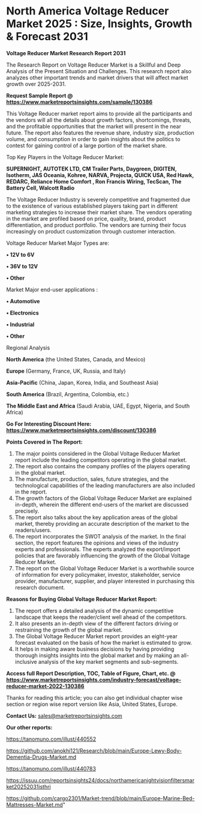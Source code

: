 # North America Voltage Reducer Market 2025 : Size, Insights, Growth & Forecast 2031

<strong>Voltage Reducer Market Research Report 2031</strong>

The Research Report on Voltage Reducer Market is a Skillful and Deep Analysis of the Present Situation and Challenges. This research report also analyzes other important trends and market drivers that will affect market growth over 2025-2031.

<strong>Request Sample Report @ <a href=https://www.marketreportsinsights.com/sample/130386>https://www.marketreportsinsights.com/sample/130386</a></strong>

This Voltage Reducer market report aims to provide all the participants and the vendors will all the details about growth factors, shortcomings, threats, and the profitable opportunities that the market will present in the near future. The report also features the revenue share, industry size, production volume, and consumption in order to gain insights about the politics to contest for gaining control of a large portion of the market share.

Top Key Players in the Voltage Reducer Market:

<strong>SUPERNIGHT, AUTOTEK LTD, CM Trailer Parts, Daygreen, DIGITEN, Isotherm, JAS Oceania, Kohree, NARVA, Projecta, QUICK USA, Red Hawk, REDARC, Reliance Home Comfort , Ron Francis Wiring, TecScan, The Battery Cell, Walcott Radio</strong>

The Voltage Reducer Industry is severely competitive and fragmented due to the existence of various established players taking part in different marketing strategies to increase their market share. The vendors operating in the market are profiled based on price, quality, brand, product differentiation, and product portfolio. The vendors are turning their focus increasingly on product customization through customer interaction.

Voltage Reducer Market Major Types are:

<strong>• 12V to 6V

• 36V to 12V

• Other</strong>

Market Major end-user applications :

<strong>• Automotive

• Electronics

• Industrial

• Other</strong>

Regional Analysis

</u><strong><b>North America</b></strong> (the United States, Canada, and Mexico)

<strong><b>Europe </b></strong>(Germany, France, UK, Russia, and Italy)

<strong><b>Asia-Pacific</b></strong> (China, Japan, Korea, India, and Southeast Asia)

<strong><b>South America</b></strong> (Brazil, Argentina, Colombia, etc.)

<strong><b>The Middle East and Africa</b></strong> (Saudi Arabia, UAE, Egypt, Nigeria, and South Africa)

<strong>Go For Interesting Discount Here: <a href=https://www.marketreportsinsights.com/discount/130386>https://www.marketreportsinsights.com/discount/130386</a></strong>

<strong>Points Covered in The Report:</strong>
<ol>
  <li>The major points considered in the Global Voltage Reducer Market report include the leading competitors operating in the global market.</li>
  <li>The report also contains the company profiles of the players operating in the global market.</li>
  <li>The manufacture, production, sales, future strategies, and the technological capabilities of the leading manufacturers are also included in the report.</li>
  <li>The growth factors of the Global Voltage Reducer Market are explained in-depth, wherein the different end-users of the market are discussed precisely.</li>
  <li>The report also talks about the key application areas of the global market, thereby providing an accurate description of the market to the readers/users.</li>
  <li>The report incorporates the SWOT analysis of the market. In the final section, the report features the opinions and views of the industry experts and professionals. The experts analyzed the export/import policies that are favorably influencing the growth of the Global Voltage Reducer Market.</li>
  <li>The report on the Global Voltage Reducer Market is a worthwhile source of information for every policymaker, investor, stakeholder, service provider, manufacturer, supplier, and player interested in purchasing this research document.</li>
</ol>
<strong>Reasons for Buying Global Voltage Reducer Market Report:</strong>

<ol>
  <li>The report offers a detailed analysis of the dynamic competitive landscape that keeps the reader/client well ahead of the competitors.</li>
  <li>It also presents an in-depth view of the different factors driving or restraining the growth of the global market.</li>
  <li>The Global Voltage Reducer Market report provides an eight-year forecast evaluated on the basis of how the market is estimated to grow.</li>
  <li>It helps in making aware business decisions by having providing thorough insights insights into the global market and by making an all-inclusive analysis of the key market segments and sub-segments.</li>
</ol>
<strong>Access full Report Description, TOC, Table of Figure, Chart, etc. @ <a href=https://www.marketreportsinsights.com/industry-forecast/voltage-reducer-market-2022-130386>https://www.marketreportsinsights.com/industry-forecast/voltage-reducer-market-2022-130386</a></strong>


Thanks for reading this article; you can also get individual chapter wise section or region wise report version like Asia, United States, Europe.

<strong>Contact Us:</strong>
sales@marketreportsinsights.com

<strong>Our other reports:</strong>

<a href=https://tanomuno.com/illust/440552>https://tanomuno.com/illust/440552</a>

<a href=https://github.com/anokhi121/Research/blob/main/Europe-Lewy-Body-Dementia-Drugs-Market.md>https://github.com/anokhi121/Research/blob/main/Europe-Lewy-Body-Dementia-Drugs-Market.md</a>

<a href=https://tanomuno.com/illust/440783>https://tanomuno.com/illust/440783</a>

<a href=https://issuu.com/reportsinsights24/docs/northamericanightvisionfiltersmarket20252031isthri>https://issuu.com/reportsinsights24/docs/northamericanightvisionfiltersmarket20252031isthri</a>

<a href=https://github.com/cargo2301/Market-trend/blob/main/Europe-Marine-Bed-Mattresses-Market.md>https://github.com/cargo2301/Market-trend/blob/main/Europe-Marine-Bed-Mattresses-Market.md</a>"
